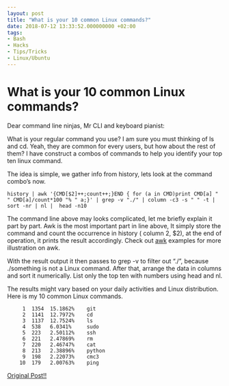 ```yaml
---
layout: post
title: "What is your 10 common Linux commands?"
date: 2018-07-12 13:33:52.000000000 +02:00
tags:
- Bash
- Hacks
- Tips/Tricks
- Linux/Ubuntu
---
```

# What is your 10 common Linux commands?

Dear command line ninjas, Mr CLI and keyboard pianist:

What is your regular command you use? I am sure you must thinking of ls and cd. Yeah, they are common for every users, but how about the rest of them? I have construct a combos of commands to help you identify your top ten linux command.

The idea is simple, we gather info from history, lets look at the command combo’s now.

```
history | awk '{CMD[$2]++;count++;}END { for (a in CMD)print CMD[a] " " CMD[a]/count*100 "% " a;}' | grep -v "./" | column -c3 -s " " -t | sort -nr | nl |  head -n10
```

The command line above may looks complicated, let me briefly explain it part by part.
Awk is the most important part in line above, It simply store the command and count the occurrence in history ( column 2, $2), at the end of operation, it prints the result accordingly. Check out [awk](http://linux.byexamples.com/archives/category/text-manipulation/awk/) examples for more illustration on awk.

With the result output it then passes to grep -v to filter out “./”, because ./something is not a Linux command. After that, arrange the data in columns and sort it numerically. List only the top ten with numbers using head and nl.

The results might vary based on your daily activities and Linux distribution. Here is my 10 common Linux commands.

```
     1  1354  15.1862%    git
     2  1141  12.7972%    cd
     3  1137  12.7524%    ls
     4  538   6.0341%     sudo
     5  223   2.50112%    ssh
     6  221   2.47869%    rm
     7  220   2.46747%    cat
     8  213   2.38896%    python
     9  198   2.22073%    cmc3
    10  179   2.00763%    ping
```




[Original Post!!](http://linux.byexamples.com/archives/332/what-is-your-10-common-linux-commands/)